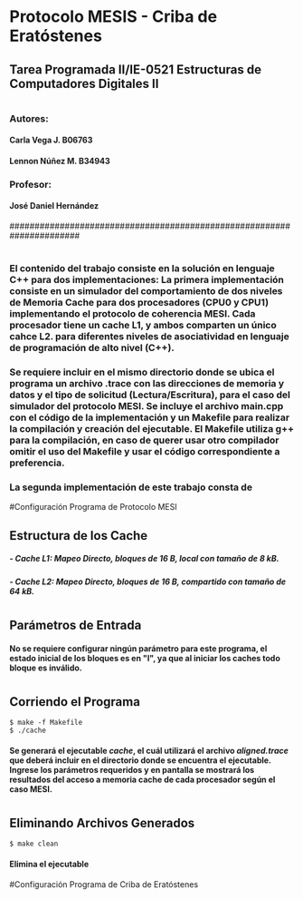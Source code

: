 # Protocolo MESIS - Criba de Eratóstenes
## Tarea Programada II/IE-0521 Estructuras de Computadores Digitales II
#
### Autores:
####         Carla Vega J.    B06763
####         Lennon Núñez M.  B34943
### Profesor: 
####   José Daniel Hernández
######################################################################
#
### El contenido del trabajo consiste en la solución en lenguaje C++ para dos implementaciones: La primera implementación consiste en un simulador del comportamiento de dos niveles de Memoria Cache para dos procesadores (CPU0 y CPU1) implementando el protocolo de coherencia MESI. Cada procesador tiene un cache L1, y ambos comparten un único cahce L2. para diferentes niveles de asociatividad en lenguaje de programación de alto nivel (C++). 
### Se requiere incluir en el mismo directorio donde se ubica el programa un archivo .trace con las direcciones de memoria y datos y el tipo de solicitud (Lectura/Escritura), para el caso del simulador del protocolo MESI. Se incluye el archivo main.cpp con el código de la implementación y un Makefile para realizar la compilación y creación del ejecutable. El Makefile utiliza g++ para la compilación, en caso de querer usar otro compilador omitir el uso del Makefile y usar el código correspondiente a preferencia.
### La segunda implementación de este trabajo consta de 

#Configuración Programa de Protocolo MESI
## Estructura de los Cache
#####           - Cache L1: Mapeo Directo, bloques de 16 B, local con tamaño de 8 kB.
#####           - Cache L2: Mapeo Directo, bloques de 16 B, compartido con tamaño de 64 kB.
# 
## Parámetros de Entrada 
####   No se requiere configurar ningún parámetro para este programa, el estado inicial de los bloques es en "I", ya que al iniciar los caches todo bloque es inválido.
#
## Corriendo el Programa
    $ make -f Makefile
    $ ./cache
    
#### Se generará el ejecutable *cache*, el cuál utilizará el archivo *aligned.trace* que deberá incluir en el directorio donde se encuentra el ejecutable. Ingrese los parámetros requeridos y en pantalla se mostrará los resultados del acceso a memoria cache de cada procesador según el caso MESI.
#
## Eliminando Archivos Generados
    $ make clean
#### Elimina el ejecutable

#Configuración Programa de Criba de Eratóstenes
